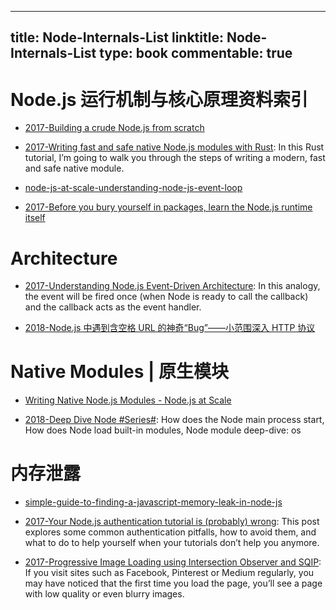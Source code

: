 
---
title: Node-Internals-List
linktitle: Node-Internals-List
type: book
commentable: true
---

# Node.js 运行机制与核心原理资料索引

- [2017-Building a crude Node.js from scratch](https://blog.twobucks.co/building-a-crude-node-js-from-scratch/)

- [2017-Writing fast and safe native Node.js modules with Rust](https://parg.co/U5r): In this Rust tutorial, I’m going to walk you through the steps of writing a modern, fast and safe native module.

- [node-js-at-scale-understanding-node-js-event-loop](https://blog.risingstack.com/node-js-at-scale-understanding-node-js-event-loop/)

- [2017-Before you bury yourself in packages, learn the Node.js runtime itself](https://parg.co/b4I)

# Architecture

- [2017-Understanding Node.js Event-Driven Architecture](https://medium.freecodecamp.com/understanding-node-js-event-driven-architecture-223292fcbc2d): In this analogy, the event will be fired once (when Node is ready to call the callback) and the callback acts as the event handler.

- [2018-Node.js 中遇到含空格 URL 的神奇“Bug”——小范围深入 HTTP 协议](https://zhuanlan.zhihu.com/p/31966196)

# Native Modules | 原生模块

- [Writing Native Node.js Modules - Node.js at Scale](https://blog.risingstack.com/writing-native-node-js-modules/)

- [2018-Deep Dive Node #Series#](https://blog.safia.rocks/): How does the Node main process start, How does Node load built-in modules, Node module deep-dive: os

# 内存泄露

- [simple-guide-to-finding-a-javascript-memory-leak-in-node-js](http://www.alexkras.com/simple-guide-to-finding-a-javascript-memory-leak-in-node-js/)

- [2017-Your Node.js authentication tutorial is (probably) wrong](https://parg.co/b2o): This post explores some common authentication pitfalls, how to avoid them, and what to do to help yourself when your tutorials don’t help you anymore.

- [2017-Progressive Image Loading using Intersection Observer and SQIP](https://parg.co/U3y): If you visit sites such as Facebook, Pinterest or Medium regularly, you may have noticed that the first time you load the page, you’ll see a page with low quality or even blurry images.

    